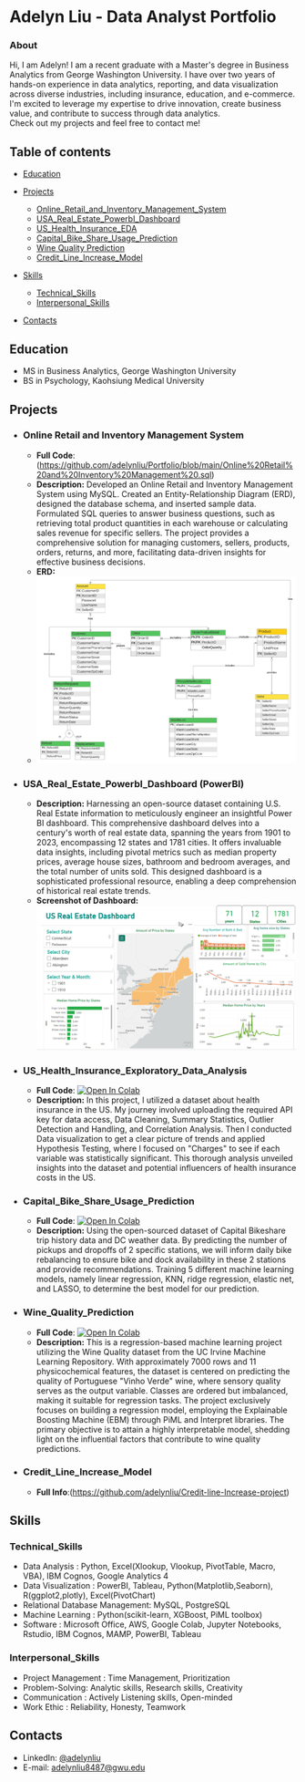 # Adelyn Liu - Data Analyst Portfolio

### About
Hi, I am Adelyn! I am a recent graduate with a Master's degree in Business Analytics from George Washington University. I have over two years of hands-on experience in data analytics, reporting, and data visualization across diverse industries, including insurance, education, and e-commerce.
I'm excited to leverage my expertise to drive innovation, create business value, and contribute to success through data analytics.       
Check out my projects and feel free to contact me!

## Table of contents
- [Education](#Education)
- [Projects](#Projects)
  + [Online_Retail_and_Inventory_Management_System](#Online_Retail_and_Inventory_Management)
  + [USA_Real_Estate_PowerbI_Dashboard](#USA_Real_Estate_PowerbI_Dashboard) 
  + [US_Health_Insurance_EDA](#US_Health_Insurance_Exploratory_Data_Analysis)
  + [Capital_Bike_Share_Usage_Prediction](#Capital_Bike_Share_Usage_Prediction)
  + [Wine Quality Prediction](#Wine_Quality_Prediction_Model)
  + [Credit_Line_Increase_Model](#Credit_Line_Increase_Model)
 
- [Skills](#Skills)
  + [Technical_Skills](#Technical_Skills)
  + [Interpersonal_Skills](#Interpersonal_Skills)
- [Contacts](#Contacts)
  
## Education
- MS in Business Analytics, George Washington University
- BS in Psychology, Kaohsiung Medical University

## Projects
- ### Online Retail and Inventory Management System
  - **Full Code**:(https://github.com/adelynliu/Portfolio/blob/main/Online%20Retail%20and%20Inventory%20Management%20.sql)
  - **Description:** Developed an Online Retail and Inventory Management System using MySQL. Created an Entity-Relationship Diagram (ERD), designed the database schema, and inserted sample data. Formulated SQL queries to answer business questions, such as retrieving total product quantities in each warehouse or calculating sales revenue for specific sellers. The project provides a comprehensive solution for managing customers, sellers, products, orders, returns, and more, facilitating data-driven insights for effective business decisions.
  - **ERD:**
  -  ![ERD](https://github.com/adelynliu/Portfolio/blob/main/Online%20Retail%20Mgmt%20System%20ERD.png)
  
- ### USA_Real_Estate_PowerbI_Dashboard (PowerBI)
   - **Description:** Harnessing an open-source dataset containing U.S. Real Estate information to meticulously engineer an insightful Power BI dashboard. This comprehensive dashboard delves into a century's worth of real estate data, spanning the years from 1901 to 2023, encompassing 12 states and 1781 cities. It offers invaluable data insights, including pivotal metrics such as median property prices, average house sizes, bathroom and bedroom averages, and the total number of units sold. This designed dashboard is a sophisticated professional resource, enabling a deep comprehension of historical real estate trends.
    - **Screenshot of Dashboard:**
   ![Dashboard](https://github.com/adelynliu/Portfolio/raw/main/US%20Real%20Estate%20Dashboard.png)

- ### US_Health_Insurance_Exploratory_Data_Analysis
  - **Full Code**: [![Open In Colab](https://colab.research.google.com/assets/colab-badge.svg)](https://github.com/adelynliu/Portfolio/blob/main/US_Health_Insurance_EDA.ipynb)
  - **Description:** In this project, I utilized a dataset about health insurance in the US. My journey involved uploading the required API key for data access, Data Cleaning, Summary Statistics, Outlier Detection and Handling, and Correlation Analysis. Then I conducted Data visualization to get a clear picture of trends and applied Hypothesis Testing, where I focused on "Charges" to see if each variable was statistically significant. This thorough analysis unveiled insights into the dataset and potential influencers of health insurance costs in the US.
  
- ### Capital_Bike_Share_Usage_Prediction
  - **Full Code**: [![Open In Colab](https://colab.research.google.com/assets/colab-badge.svg)](https://github.com/adelynliu/Portfolio/blob/main/CapitalBikeshare.ipynb)
  - **Description:** Using the open-sourced dataset of Capital Bikeshare trip history data and DC weather data.
    By predicting the number of pickups and dropoffs of 2 specific stations, we will inform daily bike rebalancing to ensure bike and dock availability in these 2 stations and provide recommendations. Training 5 different machine learning models, namely linear regression, KNN, ridge regression, elastic net, and LASSO, to determine the best model for our prediction.

    
- ### Wine_Quality_Prediction
   - **Full Code**: [![Open In Colab](https://colab.research.google.com/assets/colab-badge.svg)](https://github.com/adelynliu/Portfolio/blob/main/Wine_Quality.ipynb)
   -  **Description:** This is a regression-based machine learning project utilizing the Wine Quality dataset from the UC Irvine Machine Learning Repository. With approximately 7000 rows and 11 physicochemical features, the dataset is centered on predicting the quality of Portuguese "Vinho Verde" wine, where sensory quality serves as the output variable. Classes are ordered but imbalanced, making it suitable for regression tasks. The project exclusively focuses on building a regression model, employing the Explainable Boosting Machine (EBM) through PiML and Interpret libraries. The primary objective is to attain a highly interpretable model, shedding light on the influential factors that contribute to wine quality predictions.

- ### Credit_Line_Increase_Model
  -  **Full Info**:(https://github.com/adelynliu/Credit-line-Increase-project)
     




## Skills
 ### Technical_Skills
- Data Analysis : Python, Excel(Xlookup, Vlookup, PivotTable, Macro, VBA), IBM Cognos, Google Analytics 4
- Data Visualization : PowerBI, Tableau, Python(Matplotlib,Seaborn), R(ggplot2,plotly), Excel(PivotChart)
- Relational Database Management: MySQL, PostgreSQL
- Machine Learning : Python(scikit-learn, XGBoost, PiML toolbox)
- Software : Microsoft Office, AWS, Google Colab, Jupyter Notebooks, Rstudio, IBM Cognos, MAMP, PowerBI, Tableau

 ### Interpersonal_Skills
- Project Management : Time Management, Prioritization
- Problem-Solving: Analytic skills, Research skills, Creativity
- Communication : Actively Listening skills, Open-minded
- Work Ethic : Reliability, Honesty, Teamwork

## Contacts
- LinkedIn: [@adelynliu](https://www.linkedin.com/in/adelyn-liu-data-analytics )
- E-mail: adelynliu8487@gwu.edu
